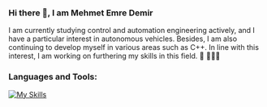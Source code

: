 ### Hi there 👋, I am Mehmet Emre Demir

I am currently studying control and automation engineering actively, and I have a particular interest in autonomous vehicles. Besides, I am also continuing to develop myself in various areas such as C++. In line with this interest, I am working on furthering my skills in this field. 🔭 👨🏻‍💻

### Languages and Tools:
[![My Skills](https://skillicons.dev/icons?i=,cpp,c,py,github,linux)](https://skillicons.dev)
